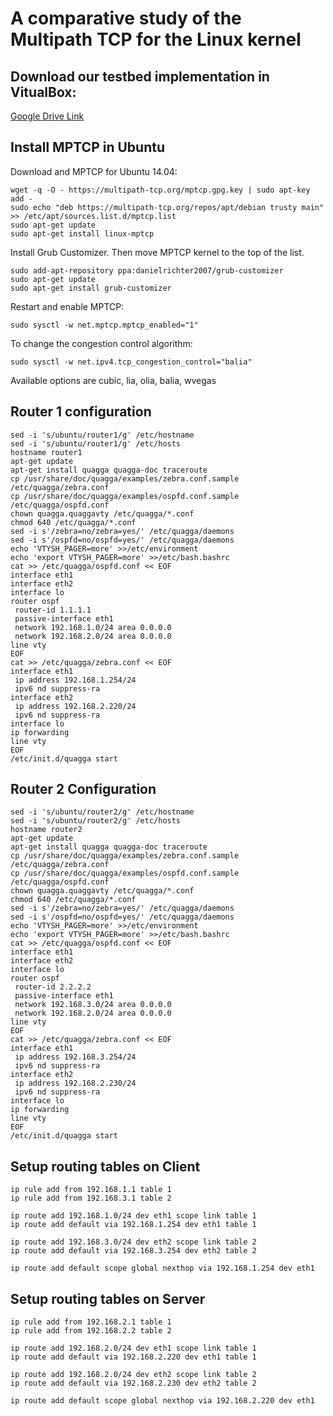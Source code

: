 # A comparative study of the Multipath TCP for the Linux kernel

## Download our testbed implementation in VitualBox:
[Google Drive Link](https://drive.google.com/file/d/1x-H1WlIYpDLVZQ48HHZzU_0nNb_NDZ4w/view?usp=sharing)

## Install MPTCP in Ubuntu
Download and MPTCP for Ubuntu 14.04:

    wget -q -O - https://multipath-tcp.org/mptcp.gpg.key | sudo apt-key add - 
    sudo echo "deb https://multipath-tcp.org/repos/apt/debian trusty main" >> /etc/apt/sources.list.d/mptcp.list
    sudo apt-get update
    sudo apt-get install linux-mptcp

Install Grub Customizer. Then move MPTCP kernel to the top of the list.

    sudo add-apt-repository ppa:danielrichter2007/grub-customizer  
    sudo apt-get update  
    sudo apt-get install grub-customizer

Restart and enable MPTCP:

    sudo sysctl -w net.mptcp.mptcp_enabled="1"

To change the congestion control algorithm:

    sudo sysctl -w net.ipv4.tcp_congestion_control="balia"

Available options are cubic, lia, olia, balia, wvegas

## Router 1 configuration
    
    sed -i 's/ubuntu/router1/g' /etc/hostname
    sed -i 's/ubuntu/router1/g' /etc/hosts
    hostname router1
    apt-get update
    apt-get install quagga quagga-doc traceroute
    cp /usr/share/doc/quagga/examples/zebra.conf.sample /etc/quagga/zebra.conf
    cp /usr/share/doc/quagga/examples/ospfd.conf.sample /etc/quagga/ospfd.conf
    chown quagga.quaggavty /etc/quagga/*.conf
    chmod 640 /etc/quagga/*.conf
    sed -i s'/zebra=no/zebra=yes/' /etc/quagga/daemons
    sed -i s'/ospfd=no/ospfd=yes/' /etc/quagga/daemons
    echo 'VTYSH_PAGER=more' >>/etc/environment 
    echo 'export VTYSH_PAGER=more' >>/etc/bash.bashrc
    cat >> /etc/quagga/ospfd.conf << EOF
    interface eth1
    interface eth2
    interface lo
    router ospf
     router-id 1.1.1.1
     passive-interface eth1
     network 192.168.1.0/24 area 0.0.0.0
     network 192.168.2.0/24 area 0.0.0.0
    line vty
    EOF
    cat >> /etc/quagga/zebra.conf << EOF
    interface eth1
     ip address 192.168.1.254/24
     ipv6 nd suppress-ra
    interface eth2
     ip address 192.168.2.220/24
     ipv6 nd suppress-ra
    interface lo
    ip forwarding
    line vty
    EOF
    /etc/init.d/quagga start

## Router 2 Configuration

    sed -i 's/ubuntu/router2/g' /etc/hostname
    sed -i 's/ubuntu/router2/g' /etc/hosts
    hostname router2
    apt-get update
    apt-get install quagga quagga-doc traceroute
    cp /usr/share/doc/quagga/examples/zebra.conf.sample /etc/quagga/zebra.conf
    cp /usr/share/doc/quagga/examples/ospfd.conf.sample /etc/quagga/ospfd.conf
    chown quagga.quaggavty /etc/quagga/*.conf
    chmod 640 /etc/quagga/*.conf
    sed -i s'/zebra=no/zebra=yes/' /etc/quagga/daemons
    sed -i s'/ospfd=no/ospfd=yes/' /etc/quagga/daemons
    echo 'VTYSH_PAGER=more' >>/etc/environment 
    echo 'export VTYSH_PAGER=more' >>/etc/bash.bashrc
    cat >> /etc/quagga/ospfd.conf << EOF
    interface eth1
    interface eth2
    interface lo
    router ospf
     router-id 2.2.2.2
     passive-interface eth1
     network 192.168.3.0/24 area 0.0.0.0
     network 192.168.2.0/24 area 0.0.0.0
    line vty
    EOF
    cat >> /etc/quagga/zebra.conf << EOF
    interface eth1
     ip address 192.168.3.254/24
     ipv6 nd suppress-ra
    interface eth2
     ip address 192.168.2.230/24
     ipv6 nd suppress-ra
    interface lo
    ip forwarding
    line vty
    EOF
    /etc/init.d/quagga start

## Setup routing tables on Client

    ip rule add from 192.168.1.1 table 1
    ip rule add from 192.168.3.1 table 2
    
    ip route add 192.168.1.0/24 dev eth1 scope link table 1
    ip route add default via 192.168.1.254 dev eth1 table 1
    
    ip route add 192.168.3.0/24 dev eth2 scope link table 2
    ip route add default via 192.168.3.254 dev eth2 table 2
    
    ip route add default scope global nexthop via 192.168.1.254 dev eth1

## Setup routing tables on Server

    ip rule add from 192.168.2.1 table 1
    ip rule add from 192.168.2.2 table 2
    
    ip route add 192.168.2.0/24 dev eth1 scope link table 1
    ip route add default via 192.168.2.220 dev eth1 table 1
    
    ip route add 192.168.2.0/24 dev eth2 scope link table 2
    ip route add default via 192.168.2.230 dev eth2 table 2
    
    ip route add default scope global nexthop via 192.168.2.220 dev eth1

